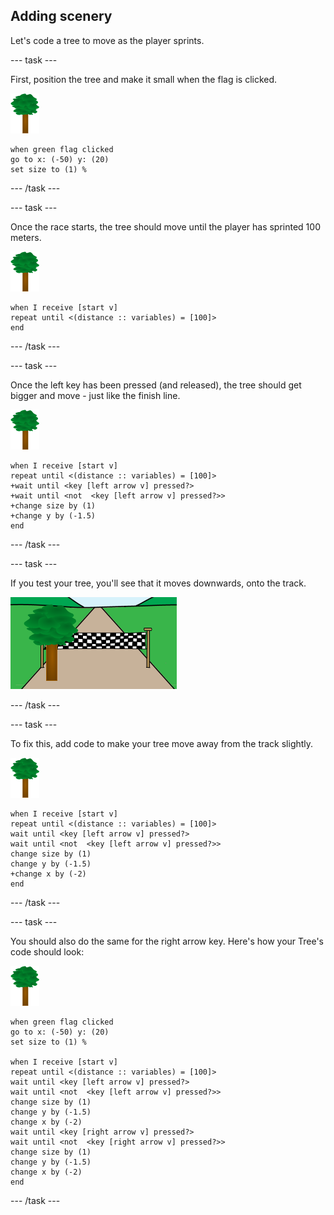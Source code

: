 ## Adding scenery

Let's code a tree to move as the player sprints.

--- task ---

First, position the tree and make it small when the flag is clicked.

![tree sprite](images/tree-sprite.png)

```blocks
when green flag clicked
go to x: (-50) y: (20)
set size to (1) %
```

--- /task ---


--- task ---

Once the race starts, the tree should move until the player has sprinted 100 meters.

![tree sprite](images/tree-sprite.png)

```blocks
when I receive [start v]
repeat until <(distance :: variables) = [100]>
end

```

--- /task ---

--- task ---

Once the left key has been pressed (and released), the tree should get bigger and move - just like the finish line.

![tree sprite](images/tree-sprite.png)

```blocks
when I receive [start v]
repeat until <(distance :: variables) = [100]>
+wait until <key [left arrow v] pressed?>
+wait until <not  <key [left arrow v] pressed?>>
+change size by (1)
+change y by (-1.5)
end
```

--- /task ---

--- task ---

If you test your tree, you'll see that it moves downwards, onto the track.

![tree moved onto the track](images/sprint-tree-bug.png)

--- /task ---

--- task ---

To fix this, add code to make your tree move away from the track slightly.

![tree sprite](images/tree-sprite.png)

```blocks
when I receive [start v]
repeat until <(distance :: variables) = [100]>
wait until <key [left arrow v] pressed?>
wait until <not  <key [left arrow v] pressed?>>
change size by (1)
change y by (-1.5)
+change x by (-2)
end
```

--- /task ---

--- task ---

You should also do the same for the right arrow key. Here's how your Tree's code should look:

![tree sprite](images/tree-sprite.png)

```blocks
when green flag clicked
go to x: (-50) y: (20)
set size to (1) %

when I receive [start v]
repeat until <(distance :: variables) = [100]>
wait until <key [left arrow v] pressed?>
wait until <not  <key [left arrow v] pressed?>>
change size by (1)
change y by (-1.5)
change x by (-2)
wait until <key [right arrow v] pressed?>
wait until <not  <key [right arrow v] pressed?>>
change size by (1)
change y by (-1.5)
change x by (-2)
end
```

--- /task ---

